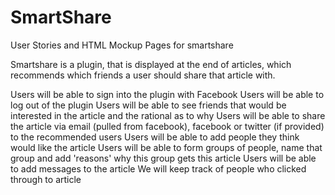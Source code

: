 SmartShare 
======

User Stories and HTML Mockup Pages for smartshare

Smartshare is a plugin, that is displayed at the end of articles, which recommends which friends a user should share that article with. 

Users will be able to sign into the plugin with Facebook
Users will be able to log out of the plugin
Users will be able to see friends that would be interested in the article and the rational as to why
Users will be able to share the article via email (pulled from facebook), facebook or twitter (if provided) to the recommended users
Users will be able to add people they think would like the article
Users will be able to form groups of people, name that group and add 'reasons' why this group gets this article
Users will be able to add messages to the article
We will keep track of people who clicked through to article 
 

